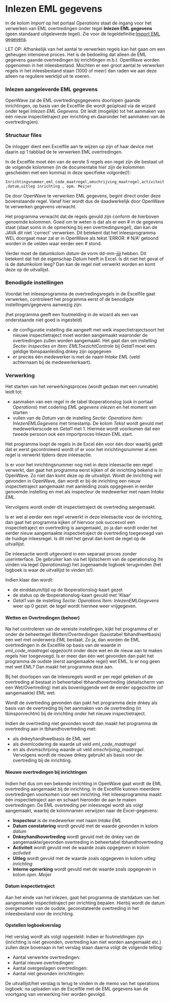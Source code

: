 # Inlezen EML gegevens

In de kolom _Import_ op het portaal _Operations_ staat de ingang voor het verwerken van EML overtredingen onder tegel **Inlezen EML gegevens** (geen standaard uitgeleverde tegel). Zie voor de tegeldefinitie:[Import EML gegevens](/probleemoplossing/portalen_en_moduleschermen/operationsportaal/kolom_import/import_eml_gegevens.md).

LET OP: Afhankelijk van het aantal te verwerken regels kan het gaan om een geheugen intensieve proces.
Het is de bedoeling dat alleen de EML gegevens gaande overtredingen bij inrichtingen m.b.t. OpenWave worden opgenomen in het inleesbestand.
Mochten er een groot aantal te verwerken regels in het inleesbestand staan (1000 of meer) dan raden we aan deze alleen na reguliere werktijd uit te voeren.

### Inlezen aangeleverde EML gegevens

OpenWave zal de EML overtredingsgegevens doorlopen gaande inrichtingen, op basis van de Excelfile die wordt geüpload via de wizard onder tegel _Inlezen EML Gegevens_.
Dit leidt (mogelijk) tot het aanmaken van één nieuw inspectietraject per inrichting en daaronder het aanmaken van de overtreding(en).

### Structuur files

De inlogger dient een Excelfile aan te wijzen op zijn of haar device met daarin op 1 tabblad de te verwerken EML overtredingen.

In de Excelfile moet één van de eerste 5 regels een regel zijn die bestaat uit de volgende kolommen (in de documentatie hier zijn de kolommen gescheiden met een komma) in deze specifieke volgorde(!):

`Inrichtingsnummer,eml_code_maatregel,omschrijving_maatregel,activiteit,datum,uitleg inrichting , opm. Meijer`

De door OpenWave te verwerken EML gegevens, begint direct onder deze bovenstaande regel. Vanaf hier wordt dus de daadwerkelijk door OpenWave te verwerken gegevens verwacht.

Het programma verwacht dat de regels gevuld zijn conform de hierboven genoemde kolommen. Goed om te weten is dat als er een # in de gegevens staat (staat soms in de opmerking bij een overtredingsregel), dan kan de JAVA dit niet 'correct' verwerken. Dit betekent dat het inleesprogramma WEL doorgaat maar zal er in OpenWave als tekst 'ERROR: # N/A' getoond worden in de velden waar eerder een # stond.

Verder moet de datumkolom _datum_ de vorm dd-mm-jjjj hebben. Dit betekent dat het de eigenschap _Datum_ heeft in Excel. Is dit niet het geval of is de datumkolom leeg? Dan kan de regel niet verwerkt worden en komt deze op de uitvallijst.

### Benodigde instellingen

Voordat het inleesprogramma de overtredingsregels in de Excelfile gaat verwerken, controleert het programma eerst of de benodigde instellingen/gegevens aanwezig zijn:

(het programma geeft een foutmelding in de wizard als een van onderstaande niet goed is ingesteld)

- de configuratie instelling die aangeeft met welk inspectietrajectsoort het nieuwe inspectietraject moet worden aangemaakt waaronder de overtredingen zullen worden aangemaakt. Het gaat dan om instelling _Sectie: Inspecties en Item: EMLToezichtControle_ bij _Getal1_ moet een geldige tbinspaanleiding.dnkey zijn opgegeven
- er precies één medewerker is met de naam _Intake EML_ (veld achternaam bij de medewerkerkaart).

### Verwerking

Het starten van het verwerkingsproces (wordt gedaan met een runnable) leidt tot:

- aanmaken van een regel in de tabel tboperationslog (ook in portaal _Operations_) met codering _EML gegevens inlezen_ en het moment van starten
- vullen van de _Datum_ van de instelling _Sectie: Operations_ _Item: InlezenEMLGegevens_ met timestamp. De kolom _Tekst_ wordt gevuld met medewerkerscode en _Getal1_ met 1. Hiermee wordt voorkomen dat een tweede persoon ook een importproces Inlezen EML start.

Het programma loopt de regels in de Excel één voor één door waarbij geldt dat er eerst gecontroleerd wordt of er voor het inrichtingsnummer al een regel is verwerkt tijdens deze inleesactie.

Is er voor het inrichtingsnummer nog niet in deze inleesactie een regel verwerkt, dan gaat het programma eerst kijken of de inrichting bekend is in OpenWave. Zo niet dan komt deze op de uitvallijst. Wordt de inrichting wel gevonden in OpenWave, dan wordt er bij de inrichting een nieuw inspectietraject aangemaakt met aanleiding zoals opgegeven in eerder genoemde instelling en met als inspecteur de medewerker met naam _Intake EML_.

Vervolgens wordt onder dit inspectietraject de overtreding aangemaakt.

Is er wel al eerder een regel verwerkt in deze inleesactie voor de inrichting, dan gaat het programma kijken of hiervoor ook succesvol een inspectietraject en overtreding is aangemaakt, zo ja dan wordt onder het eerder nieuw aangemaakte inspectietraject de overtreding toegevoegd van de huidige inleesregel. Is dit niet het geval dan komt de regel op de uitvallijst.

De inleesactie wordt uitgevoerd in een separaat proces zonder userinterface. De gebruiker kan via het lijstscherm van de operationslog (te vinden via tegel _Operationslog_) het zogenaamde logboek terugvinden (het logboek is waar de uitvallijst te vinden is!).

Indien klaar dan wordt:

- de einddatum/tijd op de tboperationslog-kaart gezet
- de status op de tboperationslog-kaart gevuld met 'Klaar'
- _Getal1_ van de instelling _Sectie: Operations_ _Item: InlezenEMLGegevens_ weer op 0 gezet: de tegel wordt hiermee weer vrijgegeven.

#### Wetten en Overtredingen (beheer)

Na het controleren van de vereiste instellingen, kijkt het programma of er onder de beheertegel _Wetten/Overtredingen_ (basistabel tbhandhwetbasis) een wet met onderwerp _EML_ bestaat. Zo ja, dan worden de EML overtredingen in de Excelfile op basis van de waarde in _eml_code_maatregel_ opgezocht onder deze wet en de nieuw aan te maken regels hier toegevoegd. Is er meer dan één wet gevonden dan pakt het programma de oudste (eerst aangemaakte regel) wet EML. Is er nog geen met wet EML? Dan maakt het programma deze aan.

Bij het doorlopen van de inleesregels wordt er per regel gekeken of de overtreding al bestaat in beheertabel tbhandhovertreding (detailscherm van een Wet/Overtreding) met als bovenliggende wet de eerder opgezochte (of aangemaakte) EML wet.

Wordt de overtreding gevonden dan pakt het programma deze dnkey als basis van de overtreding bij het aanmaken van de overtreding (in tbinsponrechtm) bij de inrichting onder het nieuwe inspectietraject.

Indien de overtreding niet gevonden wordt dan maakt het programma de overtreding aan in tbhandhovertreding met:

- als dnkeyhandhwetbasis de EML wet
- als dvemlcodering de waarde uit veld _eml_code_maatregel_
- en als dvomschrijving waarde uit veld _omschrijving_maatregel_. Vervolgens wordt de nieuwe dnkey gebruikt als basis voor de overtreding bij de inrichting.

#### Nieuwe overtredingen bij inrichtingen

Indien het dus om een bekende inrichting in OpenWave gaat wordt de EML overtreding aangemaakt bij de inrichting. In de Excelfile kunnen meerdere overtredingen voorkomen voor een inrichting. Het inleesprogramma maakt één inspectietraject aan en schaart hieronder de aan te maken overtredingen.
De EML overtreding per inleesregel wordt als volgt aangemaakt, waarbij de kolomnamen verwijzen naar de Excel-gegevens:

- **Inspecteur** is de medewerker met naam _Intake EML_
- **Datum constatering** wordt gevuld met de waarde gevonden in kolom _datum_
- **Dnkeyhandhovertreding** wordt gevuld met de dnkey van de aangemaakte/gevonden overtreding in beheertabel tbhandhovertreding
- **Activiteit** wordt gevuld met de waarde zoals opgegeven in kolom _activiteit_
- **Uitleg** wordt gevuld met de waarde zoals opgegeven in kolom _uitleg inrichting_
- **Interne opmerking** wordt gevuld met de waarde zoals opgegeven in kolom _opm. Meijer_

#### Datum inspectietraject

Aan het einde van het inlezen, gaat het programma de startdatum van het aangemaakte inspectietraject per inrichting bepalen. Hierbij wordt de datum overgenomen van de oudste, geconstateerde overtreding in het inleesbestand voor de inrichting.

#### Opstellen logboekverslag

Het verslag wordt als volgt opgesteld:
indien er foutmeldingen zijn (inrichting is niet gevonden, overtreding kan niet worden aangemaakt etc.) zullen deze bovenaan in het verslag staan daarna volgt de volgende telling:

- Aantal verwerkte overtredingen: <aantal regels die het programma doorlopen heeft>
- Aantal nieuwe overtredingen: <aantal overtredingen die aangemaakt zijn>
- Aantal overgeslagen overtredingen: <aantal overtredingen die overgeslagen zijn>
- Aantal niet gevonden inrichtingen: <aantal niet gevonden inrichtingen>

De uitvallijst/het verslag is terug te vinden in de memo van het operations logboek: na uploaden van de Excelfile met de EML gegevens kan de voortgang van verwerking hier worden gevolgd.

